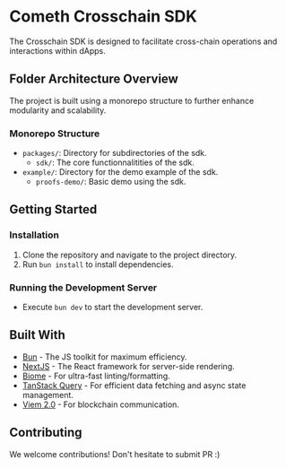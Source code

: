# Cometh Crosschain SDK

The Crosschain SDK is designed to facilitate cross-chain operations and interactions within dApps.

## Folder Architecture Overview

The project is built using a monorepo structure to further enhance modularity and scalability.

### Monorepo Structure

- `packages/`: Directory for subdirectories of the sdk.
  - `sdk/`: The core functionnalitities of the sdk.
- `example/`: Directory for the demo example of the sdk.
  - `proofs-demo/`: Basic demo using the sdk.

## Getting Started

### Installation

1. Clone the repository and navigate to the project directory.
2. Run `bun install` to install dependencies.

### Running the Development Server

- Execute `bun dev` to start the development server.

## Built With

- [Bun](https://bun.sh/) - The JS toolkit for maximum efficiency.
- [NextJS](https://nextjs.org/) - The React framework for server-side rendering.
- [Biome](https://biomejs.dev/) - For ultra-fast linting/formatting.
- [TanStack Query](https://tanstack.com/) - For efficient data fetching and async state management.
- [Viem 2.0](https://viem.sh/) - For blockchain communication.

## Contributing

We welcome contributions! Don't hesitate to submit PR :)
